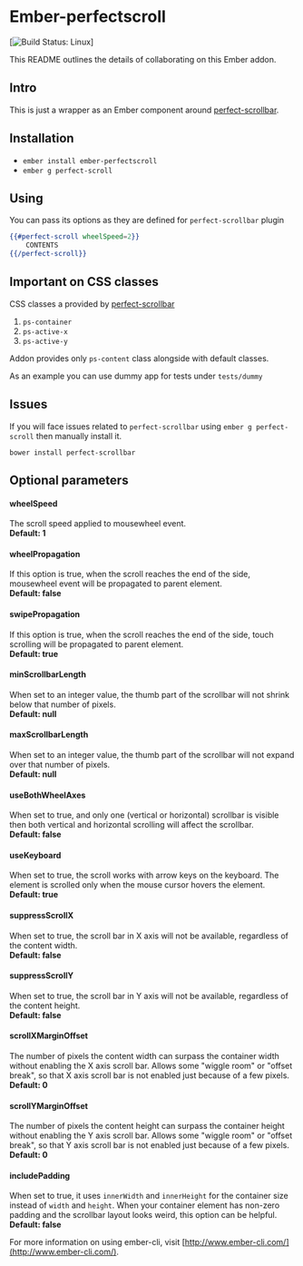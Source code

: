 # Ember-perfectscroll

[![Build Status: Linux](https://travis-ci.org/imanhodjaev/ember-perfect-scroll.svg?branch=master)]

This README outlines the details of collaborating on this Ember addon.

## Intro
This is just a wrapper as an Ember component around [perfect-scrollbar](https://github.com/noraesae/perfect-scrollbar).

## Installation

* `ember install ember-perfectscroll`
* `ember g perfect-scroll`

## Using
You can pass its options as they are defined for `perfect-scrollbar` plugin
```hbs
{{#perfect-scroll wheelSpeed=2}}
    CONTENTS
{{/perfect-scroll}}
```

## Important on CSS classes
CSS classes a provided by [perfect-scrollbar](https://github.com/noraesae/perfect-scrollbar)
1. `ps-container`
2. `ps-active-x`
3. `ps-active-y`

Addon provides only `ps-content` class alongside with default classes.

As an example you can use dummy app for tests under `tests/dummy`

## Issues

If you will face issues related to `perfect-scrollbar` using `ember g perfect-scroll` then manually install it.

`bower install perfect-scrollbar`

## Optional parameters

#### wheelSpeed
The scroll speed applied to mousewheel event.  
**Default: 1**

#### wheelPropagation
If this option is true, when the scroll reaches the end of the side, mousewheel event will be propagated to parent element.  
**Default: false**

#### swipePropagation
If this option is true, when the scroll reaches the end of the side, touch scrolling will be propagated to parent element.  
**Default: true**

#### minScrollbarLength
When set to an integer value, the thumb part of the scrollbar will not shrink below that number of pixels.  
**Default: null**

#### maxScrollbarLength
When set to an integer value, the thumb part of the scrollbar will not expand over that number of pixels.  
**Default: null**

#### useBothWheelAxes
When set to true, and only one (vertical or horizontal) scrollbar is visible then both vertical and horizontal scrolling will affect the scrollbar.  
**Default: false**

#### useKeyboard
When set to true, the scroll works with arrow keys on the keyboard. The element is scrolled only when the mouse cursor hovers the element.  
**Default: true**

#### suppressScrollX
When set to true, the scroll bar in X axis will not be available, regardless of the content width.  
**Default: false**

#### suppressScrollY
When set to true, the scroll bar in Y axis will not be available, regardless of the content height.  
**Default: false**

#### scrollXMarginOffset
The number of pixels the content width can surpass the container width without enabling the X axis scroll bar. Allows some "wiggle room" or "offset break", so that X axis scroll bar is not enabled just because of a few pixels.  
**Default: 0**

#### scrollYMarginOffset
The number of pixels the content height can surpass the container height without enabling the Y axis scroll bar. Allows some "wiggle room" or "offset break", so that Y axis scroll bar is not enabled just because of a few pixels.  
**Default: 0**

#### includePadding
When set to true, it uses `innerWidth` and `innerHeight` for the container size instead of `width` and `height`. When your container element has non-zero padding and the scrollbar layout looks weird, this option can be helpful.  
**Default: false**

For more information on using ember-cli, visit [http://www.ember-cli.com/](http://www.ember-cli.com/).
